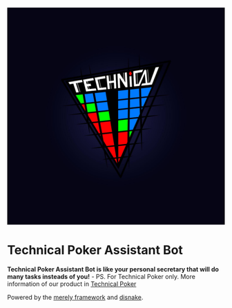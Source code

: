 ![Technical Poker Logo](profile.jpg)
# Technical Poker Assistant Bot
**Technical Poker Assistant Bot is like your personal secretary that will do many tasks insteads of you!** - PS. For Technical Poker only. More information of our product in [Technical Poker](facebook.com/TechnicalPoker)  

Powered by the [merely framework](https://github.com/MerelyServices/Merely-Framework) and [disnake](https://github.com/DisnakeDev/disnake).